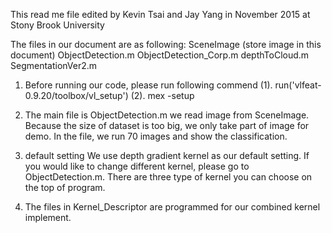 This read me file edited by Kevin Tsai and Jay Yang in November 2015 at Stony Brook University

The files in our document are as following:
SceneImage (store image in this document)
ObjectDetection.m
ObjectDetection_Corp.m
depthToCloud.m
SegmentationVer2.m

1. Before running our code, please run following commend
 (1). run('vlfeat-0.9.20/toolbox/vl_setup')
 (2). mex -setup

2. The main file is ObjectDetection.m
we read image from SceneImage.
Because the size of dataset is too big, we only take part of image for demo.
In the file, we run 70 images and show the classification.

3. default setting
We use depth gradient kernel as our default setting.  If you would like to change different kernel, please go to ObjectDetection.m.  There are three type of kernel you can choose on the top of program.

4. The files in Kernel_Descriptor are programmed for our combined kernel implement.